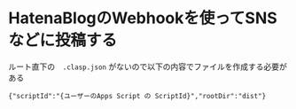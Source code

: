 # HatenaBlogのWebhookを使ってSNSなどに投稿する
ルート直下の　`.clasp.json` がないので以下の内容でファイルを作成する必要がある
```
{"scriptId":"{ユーザーのApps Script の ScriptId}","rootDir":"dist"}
```